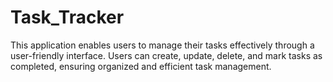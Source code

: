 # Task_Tracker
This application enables users to manage their tasks effectively through a user-friendly interface. Users can create, update, delete, and mark tasks as completed, ensuring organized and efficient task management.
